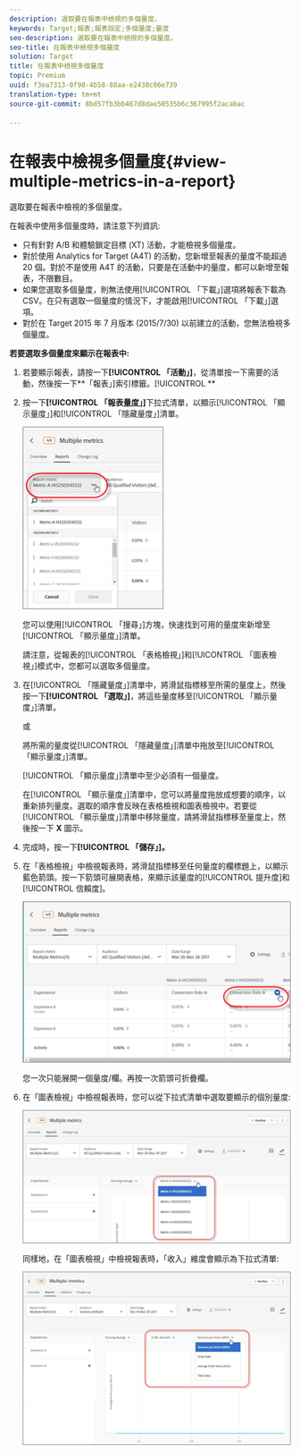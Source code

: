 ```yaml
---
description: 選取要在報表中檢視的多個量度。
keywords: Target;報表;報表設定;多個量度;量度
seo-description: 選取要在報表中檢視的多個量度。
seo-title: 在報表中檢視多個量度
solution: Target
title: 在報表中檢視多個量度
topic: Premium
uuid: f3ea7313-0f98-4b58-88aa-e2438c06e739
translation-type: tm+mt
source-git-commit: 8bd57fb3bb467d8dae50535b6c367995f2acabac

---
```



# 在報表中檢視多個量度{#view-multiple-metrics-in-a-report}

選取要在報表中檢視的多個量度。

在報表中使用多個量度時，請注意下列資訊:

* 只有針對 A/B 和體驗鎖定目標 (XT) 活動，才能檢視多個量度。
* 對於使用 Analytics for Target (A4T) 的活動，您新增至報表的量度不能超過 20 個。對於不是使用 A4T 的活動，只要是在活動中的量度，都可以新增至報表，不限數目。
* 如果您選取多個量度，則無法使用[!UICONTROL 「下載」]選項將報表下載為 CSV。在只有選取一個量度的情況下，才能啟用[!UICONTROL 「下載」]選項。
* 對於在 Target 2015 年 7 月版本 (2015/7/30) 以前建立的活動，您無法檢視多個量度。

**若要選取多個量度來顯示在報表中:**

1. 若要顯示報表，請按一下&#x200B;**[!UICONTROL 「活動」]**，從清單按一下需要的活動，然後按一下&#x200B;**「報表」]索引標籤。[!UICONTROL **
1. 按一下&#x200B;**[!UICONTROL 「報表量度」]**&#x200B;下拉式清單，以顯示[!UICONTROL 「顯示量度」]和[!UICONTROL 「隱藏量度」]清單。

   ![](assets/multiple_metrics.png)

   您可以使用[!UICONTROL 「搜尋」]方塊，快速找到可用的量度來新增至[!UICONTROL 「顯示量度」]清單。

   請注意，從報表的[!UICONTROL 「表格檢視」]和[!UICONTROL 「圖表檢視」]模式中，您都可以選取多個量度。

1. 在[!UICONTROL 「隱藏量度」]清單中，將滑鼠指標移至所需的量度上，然後按一下&#x200B;**[!UICONTROL 「選取」]**，將這些量度移至[!UICONTROL 「顯示量度」]清單。

   或

   將所需的量度從[!UICONTROL 「隱藏量度」]清單中拖放至[!UICONTROL 「顯示量度」]清單。

   [!UICONTROL 「顯示量度」]清單中至少必須有一個量度。

   在[!UICONTROL 「顯示量度」]清單中，您可以將量度拖放成想要的順序，以重新排列量度。選取的順序會反映在表格檢視和圖表檢視中。若要從[!UICONTROL 「顯示量度」]清單中移除量度，請將滑鼠指標移至量度上，然後按一下 **X** 圖示。

1. 完成時，按一下&#x200B;**[!UICONTROL 「儲存」]。**
1. 在「表格檢視」中檢視報表時，將滑鼠指標移至任何量度的欄標題上，以顯示藍色箭頭。按一下箭頭可展開表格，來顯示該量度的[!UICONTROL 提升度]和[!UICONTROL 信賴度]。

   ![](assets/multiple_metrics_table.png)

   您一次只能展開一個量度/欄。再按一次箭頭可折疊欄。

1. 在「圖表檢視」中檢視報表時，您可以從下拉式清單中選取要顯示的個別量度:

   ![](assets/multiple_metrics_graph.png)

   同樣地，在「圖表檢視」中檢視報表時，「收入」維度會顯示為下拉式清單:

   ![](assets/muttiple_revenue.png)

